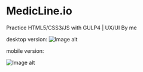 # MedicLine.io
Practice HTML5/CSS3/JS with GULP4 | UX/UI By me

desktop version:
![Image alt](https://github.com/yeezysmem/MedicLine.io/blob/master/app/preview-c.jpg)

mobile version:


![Image alt](https://github.com/yeezysmem/MedicLine.io/blob/master/app/preview-mobile.jpg)
